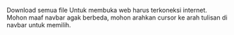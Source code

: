 Download semua file
Untuk membuka web harus terkoneksi internet.
Mohon maaf navbar agak berbeda, 
mohon arahkan cursor ke arah tulisan di navbar untuk memilih. 
